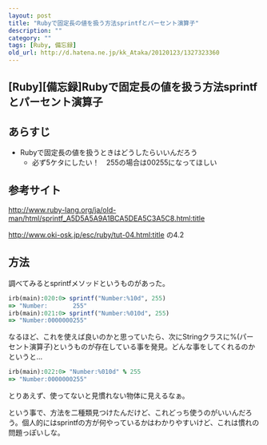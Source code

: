 ```yaml
---
layout: post
title: "Rubyで固定長の値を扱う方法sprintfとパーセント演算子"
description: ""
category: ""
tags: [Ruby, 備忘録]
old_url: http://d.hatena.ne.jp/kk_Ataka/20120123/1327323360
---
```


\[Ruby\]\[備忘録\]Rubyで固定長の値を扱う方法sprintfとパーセント演算子
---------------------------------------------------------------------

あらすじ
--------

-   Rubyで固定長の値を扱うときはどうしたらいいんだろう
    -   必ず5ケタにしたい！　255の場合は00255になってほしい

参考サイト
----------

<http://www.ruby-lang.org/ja/old-man/html/sprintf_A5D5A5A9A1BCA5DEA5C3A5C8.html:title>

<http://www.oki-osk.jp/esc/ruby/tut-04.html:title> の4.2

方法
----

調べてみるとsprintfメソッドというものがあった。

``` ruby
irb(main):020:0> sprintf("Number:%10d", 255)
=> "Number:       255"
irb(main):021:0> sprintf("Number:%010d", 255)
=> "Number:0000000255"
```

なるほど、これを使えば良いのかと思っていたら、次にStringクラスに%(パーセント演算子)というものが存在している事を発見。どんな事をしてくれるのかというと…

``` ruby
irb(main):022:0> "Number:%010d" % 255
=> "Number:0000000255"
```

とりあえず、使ってないと見慣れない物体に見えるなぁ。

という事で、方法を二種類見つけたんだけど、これどっち使うのがいいんだろう。個人的にはsprintfの方が何やっているかはわかりやすいけど、これは慣れの問題っぽいしな。 
